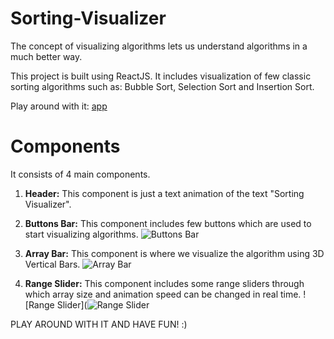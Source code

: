 # Sorting-Visualizer
The concept of visualizing algorithms lets us understand algorithms in a much better way.

This project is built using ReactJS. 
It includes visualization of few classic sorting algorithms such as: Bubble Sort, Selection Sort and Insertion Sort.

Play around with it: [app](https://sorting-visualizer-sameer.herokuapp.com/)

# Components
It consists of 4 main components.

1. **Header:** This component is just a text animation of the text "Sorting Visualizer".

2. **Buttons Bar:** This component includes few buttons which are used to start visualizing algorithms.
![Buttons Bar](https://i.imgur.com/3ilPL5x.png)

3. **Array Bar:** This component is where we visualize the algorithm using 3D Vertical Bars.
![Array Bar](https://i.imgur.com/97OaSKz.png)

4. **Range Slider:** This component includes some range sliders through which array size and animation speed can be changed in real time.
![Range Slider](![Range Slider](https://user-images.githubusercontent.com/76219383/127455618-d0e1a2cc-5e82-4dc1-9f97-dbb7a6e32abf.png)


PLAY AROUND WITH IT AND HAVE FUN! :)

